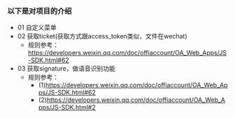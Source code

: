 ### 以下是对项目的介绍
- 01 自定义菜单
- 02 获取ticket(获取方式跟access_token类似，文件在wechat)
    - 规则参考：https://developers.weixin.qq.com/doc/offiaccount/OA_Web_Apps/JS-SDK.html#62
- 03 获取signature，做语音识别功能
    - 规则参考：
        - (1)https://developers.weixin.qq.com/doc/offiaccount/OA_Web_Apps/JS-SDK.html#62
        - (2)https://developers.weixin.qq.com/doc/offiaccount/OA_Web_Apps/JS-SDK.html#2











